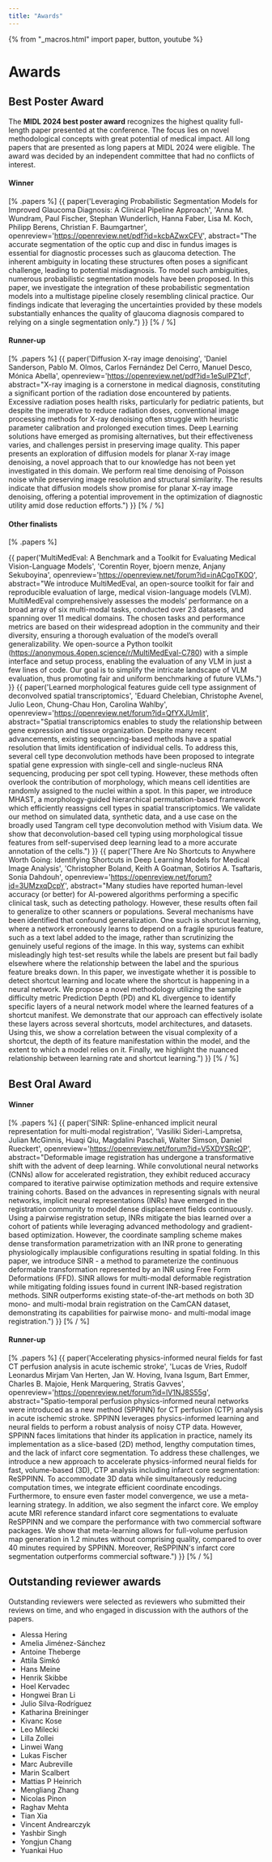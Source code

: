 ```yaml
---
title: "Awards"
---
```


{% from "_macros.html" import paper, button, youtube %}

# Awards

## Best Poster Award

The **MIDL 2024 best poster award** recognizes the highest quality full-length paper presented at the conference. The focus lies on novel methodological concepts with great potential of medical impact. All long papers that are presented as long papers at MIDL 2024 were eligible. The award was decided by an independent committee that had no conflicts of interest.

#### Winner
[% .papers %]
{{ paper('Leveraging Probabilistic Segmentation Models for Improved Glaucoma Diagnosis: A Clinical Pipeline Approach',
        'Anna M. Wundram, Paul Fischer, Stephan Wunderlich, Hanna Faber, Lisa M. Koch, Philipp Berens, Christian F. Baumgartner',
        openreview='https://openreview.net/pdf?id=kcbAZwxCFV',
        abstract="The accurate segmentation of the optic cup and disc in fundus images is essential for diagnostic processes such as glaucoma detection. The inherent ambiguity in locating these structures often poses a significant challenge, leading to potential misdiagnosis. To model such ambiguities, numerous probabilistic segmentation models have been proposed. In this paper, we investigate the integration of these probabilistic segmentation models into a multistage pipeline closely resembling clinical practice. Our findings indicate that leveraging the uncertainties provided by these models substantially enhances the quality of glaucoma diagnosis compared to relying on a single segmentation only.")
}}
[% / %]

#### Runner-up
[% .papers %]
{{ paper('Diffusion X-ray image denoising',
        'Daniel Sanderson, Pablo M. Olmos, Carlos Fernández Del Cerro, Manuel Desco, Mónica Abella',
        openreview='https://openreview.net/pdf?id=1eSuIPZ1cf',
        abstract="X-ray imaging is a cornerstone in medical diagnosis, constituting a significant portion of the radiation dose encountered by patients. Excessive radiation poses health risks, particularly for pediatric patients, but despite the imperative to reduce radiation doses, conventional image processing methods for X-ray denoising often struggle with heuristic parameter calibration and prolonged execution times. Deep Learning solutions have emerged as promising alternatives, but their effectiveness varies, and challenges persist in preserving image quality. This paper presents an exploration of diffusion models for planar X-ray image denoising, a novel approach that to our knowledge has not been yet investigated in this domain. We perform real time denoising of Poisson noise while preserving image resolution and structural similarity. The results indicate that diffusion models show promise for planar X-ray image denoising, offering a potential improvement in the optimization of diagnostic utility amid dose reduction efforts.")
}}
[% / %]

#### Other finalists
[% .papers %]

{{ paper('MultiMedEval: A Benchmark and a Toolkit for Evaluating Medical Vision-Language Models',
        'Corentin Royer, bjoern menze, Anjany Sekuboyina',
        openreview='https://openreview.net/forum?id=inACgoTK0O',
        abstract="We introduce MultiMedEval, an open-source toolkit for fair and reproducible evaluation of large, medical vision-language models (VLM). MultiMedEval comprehensively assesses the models’ performance on a broad array of six multi-modal tasks, conducted over 23 datasets, and spanning over 11 medical domains. The chosen tasks and performance metrics are based on their widespread adoption in the community and their diversity, ensuring a thorough evaluation of the model’s overall generalizability. We open-source a Python toolkit (https://anonymous.4open.science/r/MultiMedEval-C780) with a simple interface and setup process, enabling the evaluation of any VLM in just a few lines of code. Our goal is to simplify the intricate landscape of VLM evaluation, thus promoting fair and uniform benchmarking of future VLMs.")
}}
{{ paper('Learned morphological features guide cell type assignment of deconvolved spatial transcriptomics',
        'Eduard Chelebian, Christophe Avenel, Julio Leon, Chung-Chau Hon, Carolina Wahlby',
        openreview='https://openreview.net/forum?id=QfYXJUmIit',
        abstract="Spatial transcriptomics enables to study the relationship between gene expression and tissue organization. Despite many recent advancements, existing sequencing-based methods have a spatial resolution that limits identification of individual cells.  To address this, several cell type deconvolution methods have been proposed to integrate spatial gene expression with single-cell and single-nucleus RNA sequencing, producing per spot cell typing. However, these methods often overlook the contribution of morphology, which means cell identities are randomly assigned to the nuclei within a spot. In this paper, we introduce MHAST, a morphology-guided hierarchical permutation-based framework which efficiently reassigns cell types in spatial transcriptomics. We validate our method on simulated data, synthetic data, and a use case on the broadly used Tangram cell type deconvolution method with Visium data. We show that deconvolution-based cell typing using morphological tissue features from self-supervised deep learning lead to a more accurate annotation of the cells.")
}}
{{ paper('There Are No Shortcuts to Anywhere Worth Going: Identifying Shortcuts in Deep Learning Models for Medical Image Analysis',
        'Christopher Boland, Keith A Goatman, Sotirios A. Tsaftaris, Sonia Dahdouh',
        openreview='https://openreview.net/forum?id=3UMzxqDcpY',
        abstract="Many studies have reported human-level accuracy (or better) for AI-powered algorithms performing a specific clinical task, such as detecting pathology. However, these results often fail to generalize to other scanners or populations. Several mechanisms have been identified that confound generalization. One such is shortcut learning, where a network erroneously learns to depend on a fragile spurious feature, such as a text label added to the image, rather than scrutinizing the genuinely useful regions of the image. In this way, systems can exhibit misleadingly high test-set results while the labels are present but fail badly elsewhere where the relationship between the label and the spurious feature breaks down. In this paper, we investigate whether it is possible to detect shortcut learning and locate where the shortcut is happening in a neural network. We propose a novel methodology utilizing the sample difficulty metric Prediction Depth (PD) and KL divergence to identify specific layers of a neural network model where the learned features of a shortcut manifest. We demonstrate that our approach can effectively isolate these layers across several shortcuts, model architectures, and datasets. Using this, we show a correlation between the visual complexity of a shortcut, the depth of its feature manifestation within the model, and the extent to which a model relies on it. Finally, we highlight the nuanced relationship between learning rate and shortcut learning.")
}}
[% / %]

## Best Oral Award
#### Winner
[% .papers %]
{{ paper('SINR: Spline-enhanced implicit neural representation for multi-modal registration',
        'Vasiliki Sideri-Lampretsa, Julian McGinnis, Huaqi Qiu, Magdalini Paschali, Walter Simson, Daniel Rueckert',
        openreview='https://openreview.net/forum?id=V5XDYSRcQP',
        abstract="Deformable image registration has undergone a transformative shift with the advent of deep learning. While convolutional neural networks (CNNs) allow for accelerated registration, they exhibit reduced accuracy compared to iterative pairwise optimization methods and require extensive training cohorts. Based on the advances in representing signals with neural networks, implicit neural representations (INRs) have emerged in the registration community to model dense displacement fields continuously. Using a pairwise registration setup, INRs mitigate the bias learned over a cohort of patients while leveraging advanced methodology and gradient-based optimization. However, the coordinate sampling scheme makes dense transformation parametrization with an INR prone to generating physiologically implausible configurations resulting in spatial folding. In this paper, we introduce SINR - a method to parameterize the continuous deformable transformation represented by an INR using Free Form Deformations (FFD). SINR allows for multi-modal deformable registration while mitigating folding issues found in current INR-based registration methods. SINR outperforms existing state-of-the-art methods on both 3D mono- and multi-modal brain registration on the CamCAN dataset, demonstrating its capabilities for pairwise mono- and multi-modal image registration.")
}}
[% / %]

#### Runner-up
[% .papers %]
{{ paper('Accelerating physics-informed neural fields for fast CT perfusion analysis in acute ischemic stroke',
        'Lucas de Vries, Rudolf Leonardus Mirjam Van Herten, Jan W. Hoving, Ivana Isgum, Bart Emmer, Charles B. Majoie, Henk Marquering, Stratis Gavves',
        openreview='https://openreview.net/forum?id=lV1NJ8S55g',
        abstract="Spatio-temporal perfusion physics-informed neural networks were introduced as a new method (SPPINN) for CT perfusion (CTP) analysis in acute ischemic stroke. SPPINN leverages physics-informed learning and neural fields to perform a robust analysis of noisy CTP data. However, SPPINN faces limitations that hinder its application in practice, namely its implementation as a slice-based (2D) method, lengthy computation times, and the lack of infarct core segmentation. To address these challenges, we introduce a new approach to accelerate physics-informed neural fields for fast, volume-based (3D), CTP analysis including infarct core segmentation: ReSPPINN. To accommodate 3D data while simultaneously reducing computation times, we integrate efficient coordinate encodings. Furthermore, to ensure even faster model convergence, we use a meta-learning strategy. In addition, we also segment the infarct core. We employ acute MRI reference standard infarct core segmentations to evaluate ReSPPINN and we compare the performance with two commercial software packages. We show that meta-learning allows for full-volume perfusion map generation in 1.2 minutes without comprising quality, compared to over 40 minutes required by SPPINN. Moreover, ReSPPINN's infarct core segmentation outperforms commercial software.")
}}
[% / %]

## Outstanding reviewer awards
Outstanding reviewers were selected as reviewers who submitted their reviews on time, and who engaged in discussion with the authors of the papers.

* Alessa Hering
* Amelia Jiménez-Sánchez
* Antoine Theberge
* Attila Simkó
* Hans Meine
* Henrik Skibbe
* Hoel Kervadec
* Hongwei Bran Li
* Julio Silva-Rodríguez
* Katharina Breininger
* Kivanc Kose
* Leo Milecki
* Lilla Zollei
* Linwei Wang
* Lukas Fischer
* Marc Aubreville
* Marin Scalbert
* Mattias P Heinrich
* Mengliang Zhang
* Nicolas Pinon
* Raghav Mehta
* Tian Xia
* Vincent Andrearczyk
* Yashbir Singh
* Yongjun Chang
* Yuankai Huo
